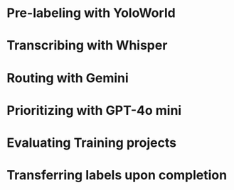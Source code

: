 # Pre-labeling with YoloWorld

# Transcribing with Whisper

# Routing with Gemini

# Prioritizing with GPT-4o mini

# Evaluating Training projects

# Transferring labels upon completion
